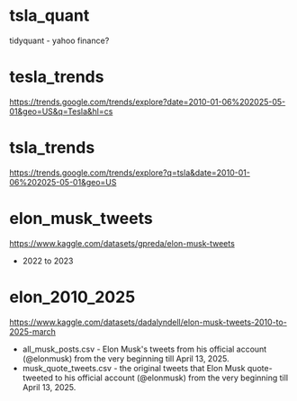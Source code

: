 # tsla_quant
tidyquant - yahoo finance?

# tesla_trends
https://trends.google.com/trends/explore?date=2010-01-06%202025-05-01&geo=US&q=Tesla&hl=cs

# tsla_trends
https://trends.google.com/trends/explore?q=tsla&date=2010-01-06%202025-05-01&geo=US

# elon_musk_tweets
https://www.kaggle.com/datasets/gpreda/elon-musk-tweets

- 2022 to 2023

# elon_2010_2025
https://www.kaggle.com/datasets/dadalyndell/elon-musk-tweets-2010-to-2025-march

- all_musk_posts.csv - Elon Musk's tweets from his official account (@elonmusk) from the very beginning till April 13, 2025.
- musk_quote_tweets.csv - the original tweets that Elon Musk quote-tweeted to his official account (@elonmusk) from the very beginning till April 13, 2025.
